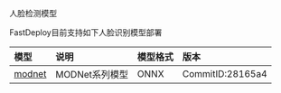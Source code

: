 人脸检测模型

FastDeploy目前支持如下人脸识别模型部署

| 模型 | 说明 | 模型格式 | 版本 |
| :--- | :--- | :------- | :--- |
| [modnet](./modnet) | MODNet系列模型 | ONNX | CommitID:28165a4 |
